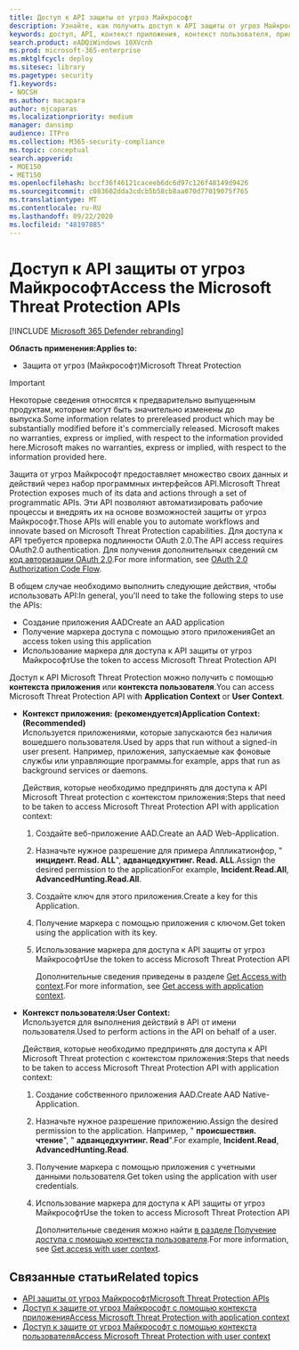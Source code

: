 ```yaml
---
title: Доступ к API защиты от угроз Майкрософт
description: Узнайте, как получить доступ к API защиты от угроз Майкрософт
keywords: доступ, API, контекст приложения, контекст пользователя, приложение AAD, маркер доступа
search.product: eADQiWindows 10XVcnh
ms.prod: microsoft-365-enterprise
ms.mktglfcycl: deploy
ms.sitesec: library
ms.pagetype: security
f1.keywords:
- NOCSH
ms.author: macapara
author: mjcaparas
ms.localizationpriority: medium
manager: dansimp
audience: ITPro
ms.collection: M365-security-compliance
ms.topic: conceptual
search.appverid:
- MOE150
- MET150
ms.openlocfilehash: bccf36f46121caceeb6dc6d97c126f48149d9426
ms.sourcegitcommit: c083602dda3cdcb5b58cb8aa070d77019075f765
ms.translationtype: MT
ms.contentlocale: ru-RU
ms.lasthandoff: 09/22/2020
ms.locfileid: "48197885"
---
```

# <a name="access-the-microsoft-threat-protection-apis"></a><span data-ttu-id="726a5-104">Доступ к API защиты от угроз Майкрософт</span><span class="sxs-lookup"><span data-stu-id="726a5-104">Access the Microsoft Threat Protection APIs</span></span>

[!INCLUDE [Microsoft 365 Defender rebranding](../includes/microsoft-defender.md)]


<span data-ttu-id="726a5-105">**Область применения:**</span><span class="sxs-lookup"><span data-stu-id="726a5-105">**Applies to:**</span></span>
- <span data-ttu-id="726a5-106">Защита от угроз (Майкрософт)</span><span class="sxs-lookup"><span data-stu-id="726a5-106">Microsoft Threat Protection</span></span>

>[!IMPORTANT] 
><span data-ttu-id="726a5-107">Некоторые сведения относятся к предварительно выпущенным продуктам, которые могут быть значительно изменены до выпуска.</span><span class="sxs-lookup"><span data-stu-id="726a5-107">Some information relates to prereleased product which may be substantially modified before it's commercially released.</span></span> <span data-ttu-id="726a5-108">Microsoft makes no warranties, express or implied, with respect to the information provided here.</span><span class="sxs-lookup"><span data-stu-id="726a5-108">Microsoft makes no warranties, express or implied, with respect to the information provided here.</span></span>


 <span data-ttu-id="726a5-109">Защита от угроз Майкрософт предоставляет множество своих данных и действий через набор программных интерфейсов API.</span><span class="sxs-lookup"><span data-stu-id="726a5-109">Microsoft Threat Protection exposes much of its data and actions through a set of programmatic APIs.</span></span> <span data-ttu-id="726a5-110">Эти API позволяют автоматизировать рабочие процессы и внедрять их на основе возможностей защиты от угроз Майкрософт.</span><span class="sxs-lookup"><span data-stu-id="726a5-110">Those APIs will enable you to automate workflows and innovate based on  Microsoft Threat Protection capabilities.</span></span> <span data-ttu-id="726a5-111">Для доступа к API требуется проверка подлинности OAuth 2.0.</span><span class="sxs-lookup"><span data-stu-id="726a5-111">The API access requires OAuth2.0 authentication.</span></span> <span data-ttu-id="726a5-112">Для получения дополнительных сведений см [код авторизации OAuth 2,0](https://docs.microsoft.com/azure/active-directory/develop/active-directory-v2-protocols-oauth-code).</span><span class="sxs-lookup"><span data-stu-id="726a5-112">For more information, see [OAuth 2.0 Authorization Code Flow](https://docs.microsoft.com/azure/active-directory/develop/active-directory-v2-protocols-oauth-code).</span></span>


<span data-ttu-id="726a5-113">В общем случае необходимо выполнить следующие действия, чтобы использовать API:</span><span class="sxs-lookup"><span data-stu-id="726a5-113">In general, you'll need to take the following steps to use the APIs:</span></span>
- <span data-ttu-id="726a5-114">Создание приложения AAD</span><span class="sxs-lookup"><span data-stu-id="726a5-114">Create an AAD application</span></span>
- <span data-ttu-id="726a5-115">Получение маркера доступа с помощью этого приложения</span><span class="sxs-lookup"><span data-stu-id="726a5-115">Get an access token using this application</span></span>
- <span data-ttu-id="726a5-116">Использование маркера для доступа к API защиты от угроз Майкрософт</span><span class="sxs-lookup"><span data-stu-id="726a5-116">Use the token to access  Microsoft Threat Protection API</span></span>


<span data-ttu-id="726a5-117">Доступ к API Microsoft Threat Protection можно получить с помощью **контекста приложения** или **контекста пользователя**.</span><span class="sxs-lookup"><span data-stu-id="726a5-117">You can access  Microsoft Threat Protection API with **Application Context** or **User Context**.</span></span>

- <span data-ttu-id="726a5-118">**Контекст приложения: (рекомендуется)**</span><span class="sxs-lookup"><span data-stu-id="726a5-118">**Application Context: (Recommended)**</span></span> <br>
    <span data-ttu-id="726a5-119">Используется приложениями, которые запускаются без наличия вошедшего пользователя.</span><span class="sxs-lookup"><span data-stu-id="726a5-119">Used by apps that run without a signed-in user present.</span></span> <span data-ttu-id="726a5-120">Например, приложения, запускаемые как фоновые службы или управляющие программы.</span><span class="sxs-lookup"><span data-stu-id="726a5-120">for example, apps that run as background services or daemons.</span></span>

    <span data-ttu-id="726a5-121">Действия, которые необходимо предпринять для доступа к API Microsoft Threat protection с контекстом приложения:</span><span class="sxs-lookup"><span data-stu-id="726a5-121">Steps that need to be taken to access  Microsoft Threat Protection API with application context:</span></span>

  1. <span data-ttu-id="726a5-122">Создайте веб-приложение AAD.</span><span class="sxs-lookup"><span data-stu-id="726a5-122">Create an AAD Web-Application.</span></span>
  2. <span data-ttu-id="726a5-123">Назначьте нужное разрешение для примера Аппликатионфор, " **инцидент. Read. ALL**", **адванцедхунтинг. Read. ALL**.</span><span class="sxs-lookup"><span data-stu-id="726a5-123">Assign the desired permission to the applicationFor example, **Incident.Read.All**, **AdvancedHunting.Read.All**.</span></span> 
  3. <span data-ttu-id="726a5-124">Создайте ключ для этого приложения.</span><span class="sxs-lookup"><span data-stu-id="726a5-124">Create a key for this Application.</span></span>
  4. <span data-ttu-id="726a5-125">Получение маркера с помощью приложения с ключом.</span><span class="sxs-lookup"><span data-stu-id="726a5-125">Get token using the application with its key.</span></span>
  5. <span data-ttu-id="726a5-126">Использование маркера для доступа к API защиты от угроз Майкрософт</span><span class="sxs-lookup"><span data-stu-id="726a5-126">Use the token to access  Microsoft Threat Protection API</span></span>

     <span data-ttu-id="726a5-127">Дополнительные сведения приведены в разделе [Get Access with context](api-create-app-web.md).</span><span class="sxs-lookup"><span data-stu-id="726a5-127">For more information, see [Get access with application context](api-create-app-web.md).</span></span>


- <span data-ttu-id="726a5-128">**Контекст пользователя:**</span><span class="sxs-lookup"><span data-stu-id="726a5-128">**User Context:**</span></span> <br>
    <span data-ttu-id="726a5-129">Используется для выполнения действий в API от имени пользователя.</span><span class="sxs-lookup"><span data-stu-id="726a5-129">Used to perform actions in the API on behalf of a user.</span></span>

    <span data-ttu-id="726a5-130">Действия, которые необходимо предпринять для доступа к API Microsoft Threat protection с контекстом приложения:</span><span class="sxs-lookup"><span data-stu-id="726a5-130">Steps that needs to be taken to access  Microsoft Threat Protection API with application context:</span></span>
  1. <span data-ttu-id="726a5-131">Создание собственного приложения AAD.</span><span class="sxs-lookup"><span data-stu-id="726a5-131">Create AAD Native-Application.</span></span>
  2. <span data-ttu-id="726a5-132">Назначьте нужное разрешение приложению.</span><span class="sxs-lookup"><span data-stu-id="726a5-132">Assign the desired permission to the application.</span></span> <span data-ttu-id="726a5-133">Например, " **происшествия. чтение**", " **адванцедхунтинг. Read**".</span><span class="sxs-lookup"><span data-stu-id="726a5-133">For example, **Incident.Read**, **AdvancedHunting.Read**.</span></span>
  3. <span data-ttu-id="726a5-134">Получение маркера с помощью приложения с учетными данными пользователя.</span><span class="sxs-lookup"><span data-stu-id="726a5-134">Get token using the application with user credentials.</span></span>
  4. <span data-ttu-id="726a5-135">Использование маркера для доступа к API защиты от угроз Майкрософт</span><span class="sxs-lookup"><span data-stu-id="726a5-135">Use the token to access  Microsoft Threat Protection API</span></span>

     <span data-ttu-id="726a5-136">Дополнительные сведения можно найти [в разделе Получение доступа с помощью контекста пользователя](api-create-app-user-context.md).</span><span class="sxs-lookup"><span data-stu-id="726a5-136">For more information, see [Get access with user context](api-create-app-user-context.md).</span></span>


## <a name="related-topics"></a><span data-ttu-id="726a5-137">Связанные статьи</span><span class="sxs-lookup"><span data-stu-id="726a5-137">Related topics</span></span>
- [<span data-ttu-id="726a5-138">API защиты от угроз Майкрософт</span><span class="sxs-lookup"><span data-stu-id="726a5-138">Microsoft Threat Protection APIs</span></span>](api-supported.md)
- [<span data-ttu-id="726a5-139">Доступ к защите от угроз Майкрософт с помощью контекста приложения</span><span class="sxs-lookup"><span data-stu-id="726a5-139">Access  Microsoft Threat Protection with application context</span></span>](api-create-app-web.md)
- [<span data-ttu-id="726a5-140">Доступ к защите от угроз Майкрософт с помощью контекста пользователя</span><span class="sxs-lookup"><span data-stu-id="726a5-140">Access  Microsoft Threat Protection with user context</span></span>](api-create-app-user-context.md)
